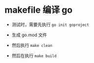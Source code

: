 # makefile 编译 go

- 测试时，需要先执行 `go init goproject`

- 生成 go.mod 文件

- 然后执行 `make clean`

- 然后在执行 `make build`